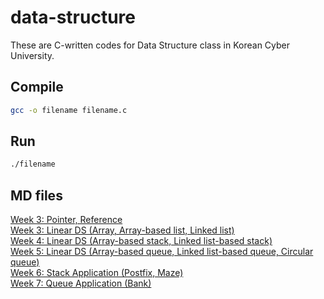 # data-structure

These are C-written codes for Data Structure class in Korean Cyber University.

## Compile

```sh
gcc -o filename filename.c
```

## Run

```sh
./filename
```

## MD files

[Week 3: Pointer, Reference](./exam-prep/week3/week3-1.md)  
[Week 3: Linear DS (Array, Array-based list, Linked list)](./exam-prep/week3/week3-2.md)  
[Week 4: Linear DS (Array-based stack, Linked list-based stack)](./exam-prep/week4/week4.md)  
[Week 5: Linear DS (Array-based queue, Linked list-based queue, Circular queue)](./exam-prep/week5/week5.md)  
[Week 6: Stack Application (Postfix, Maze)](./exam-prep/week6/week6.md)  
[Week 7: Queue Application (Bank)](./exam-prep/week7/week7.md)  
